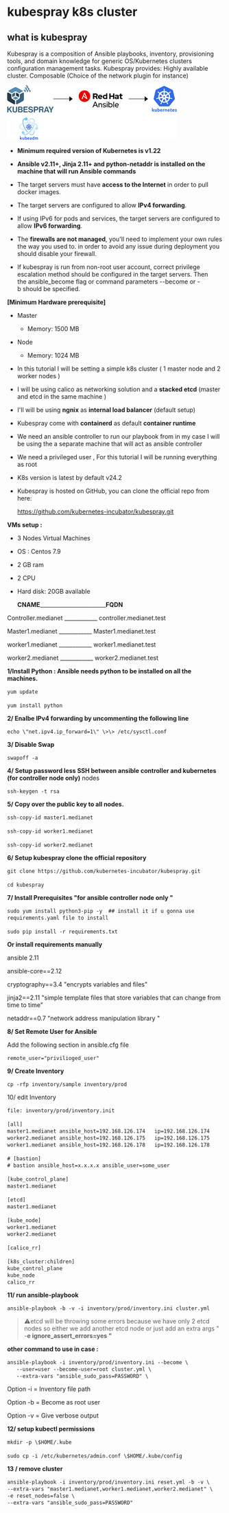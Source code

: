 # kubespray k8s cluster
 

## what is kubespray 

Kubespray is a composition of Ansible playbooks, inventory, provisioning tools, and domain knowledge for generic OS/Kubernetes clusters configuration management tasks. Kubespray provides: Highly available cluster. Composable (Choice of the network plugin for instance)

![](./media/image1.png)


- **Minimum required version of Kubernetes is v1.22**

- **Ansible v2.11+, Jinja 2.11+ and python-netaddr is installed on the
    machine that will run Ansible commands**

- The target servers must have **access to the Internet** in order to
    pull docker images.

- The target servers are configured to allow **IPv4 forwarding**.

- If using IPv6 for pods and services, the target servers are
    configured to allow **IPv6 forwarding**.

- The **firewalls are not managed**, you\'ll need to implement your
    own rules the way you used to. in order to avoid any issue during
    deployment you should disable your firewall.

- If kubespray is run from non-root user account, correct privilege
    escalation method should be configured in the target servers. Then
    the ansible_become flag or command parameters \--become or -b should
    be specified.

**[Minimum Hardware prerequisite]**

- Master

  - Memory: 1500 MB

- Node

  - Memory: 1024 MB

- In this tutorial I will be setting a simple k8s cluster ( 1 master
    node and 2 worker nodes )

- I will be using calico as networking solution and a **stacked etcd**
    (master and etcd in the same machine )

- I'll will be using **ngnix** as **internal load balancer** (default
    setup)

- Kubespray come with **containerd** as default **container runtime**

- We need an ansible controller to run our playbook from in my case I
    will be using the a separate machine that will act as ansible
    controller

- We need a privileged user , For this tutorial I will be running
    everything as root

- K8s version is latest by default v24.2

- Kubespray is hosted on GitHub, you can clone the official repo from here:

   https://github.com/kubernetes-incubator/kubespray.git
 
**VMs setup :**

- 3 Nodes Virtual Machines

- OS : Centos 7.9

- 2 GB ram

- 2 CPU

- Hard disk: 20GB available

    **CNAME**________________________**FQDN**

Controller.medianet   ____________     controller.medianet.test

Master1.medianet    ____________      Master1.medianet.test

worker1.medianet    ____________      worker1.medianet.test

worker2.medianet    ____________      worker2.medianet.test

**1/Install Python : Ansible needs python to be installed on all the
machines.**

````
yum update

yum install python

````
**2/ Enalbe IPv4 forwarding by uncommenting the following line**
````
echo \"net.ipv4.ip_forward=1\" \>\> /etc/sysctl.conf
````
**3/ Disable Swap**
````
swapoff -a
````
**4/ Setup password less SSH between ansible controller and kubernetes (for controller node only)**
nodes
````
ssh-keygen -t rsa 
````
**5/ Copy over the public key to all nodes.**
````
ssh-copy-id master1.medianet

ssh-copy-id worker1.medianet

ssh-copy-id worker2.medianet
````
**6/ Setup kubespray clone the official repository**
````
git clone https://github.com/kubernetes-incubator/kubespray.git

cd kubespray
````
**7/ Install Prerequisites "for ansible controller node only "**
````
sudo yum install python3-pip -y  ## install it if u gonna use requirements.yaml file to install  

sudo pip install -r requirements.txt

````
**Or install requirements manually**

ansible 2.11

ansible-core==2.12

cryptography==3.4     \"encrypts variables and files\"

jinja2==2.11        \"simple template files that store variables that can
change from time to time\"

netaddr==0.7       \"network address manipulation library \"


**8/ Set Remote User for Ansible**

Add the following section in ansible.cfg file
````
remote_user="privilioged_user"
````
**9/ Create Inventory**
````
cp -rfp inventory/sample inventory/prod
````
10/ edit Inventory
````
file: inventory/prod/inventory.init

[all]
master1.medianet ansible_host=192.168.126.174   ip=192.168.126.174
worker2.medianet ansible_host=192.168.126.175   ip=192.168.126.175
worker1.medianet ansible_host=192.168.126.178   ip=192.168.126.178

# [bastion]
# bastion ansible_host=x.x.x.x ansible_user=some_user

[kube_control_plane]
master1.medianet

[etcd]
master1.medianet

[kube_node]
worker1.medianet
worker2.medianet

[calico_rr]

[k8s_cluster:children]
kube_control_plane
kube_node
calico_rr

````
**11/ run ansible-playbook**
````
ansible-playbook -b -v -i inventory/prod/inventory.ini cluster.yml 
````
> :warning:etcd will be throwing some errors because we have only 2 etcd nodes so
either we add another etcd node or just add an extra args " -**e
ignore_assert_errors=yes "**

**other command to use in case :**
````
ansible-playbook -i inventory/prod/inventory.ini --become \
   --user=user --become-user=root cluster.yml \
   --extra-vars "ansible_sudo_pass=PASSWORD" \

````
Option -i = Inventory file path

Option -b = Become as root user

Option -v = Give verbose output

**12/ setup kubectl permissions**
````
mkdir -p \$HOME/.kube

sudo cp -i /etc/kubernetes/admin.conf \$HOME/.kube/config
````
**13 / remove cluster**
````
ansible-playbook -i inventory/prod/inventory.ini reset.yml -b -v \
--extra-vars "master1.medianet,worker1.medianet,worker2.medianet" \
-e reset_nodes=false \
--extra-vars "ansible_sudo_pass=PASSWORD"
````
